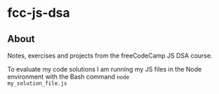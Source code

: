 # fcc-js-dsa

## About

Notes, exercises and projects from the freeCodeCamp JS DSA course.

To evaluate my code solutions I am running my JS files in the Node environment with the Bash command <code>node my_solution_file.js</code>
